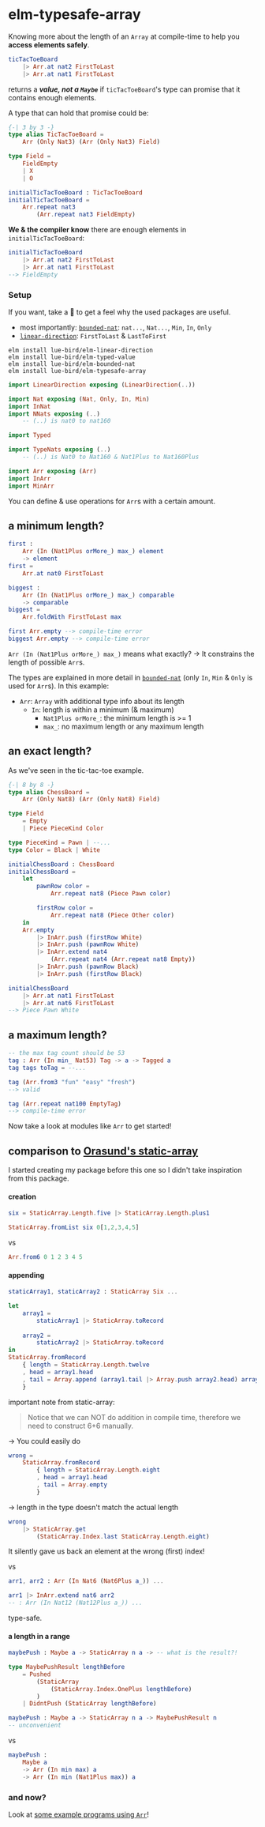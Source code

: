 # elm-typesafe-array

Knowing more about the length of an `Array` at compile-time to help you **access elements safely**.

```elm
ticTacToeBoard
    |> Arr.at nat2 FirstToLast
    |> Arr.at nat1 FirstToLast
```

returns a **_value, not a `Maybe`_** if `ticTacToeBoard`'s type can promise that it contains enough elements.

A type that can hold that promise could be:

```elm
{-| 3 by 3 -}
type alias TicTacToeBoard =
    Arr (Only Nat3) (Arr (Only Nat3) Field)

type Field =
    FieldEmpty
    | X
    | O

initialTicTacToeBoard : TicTacToeBoard
initialTicTacToeBoard =
    Arr.repeat nat3
        (Arr.repeat nat3 FieldEmpty)
```

**We & the compiler know** there are enough elements in `initialTicTacToeBoard`:

```elm
initialTicTacToeBoard
    |> Arr.at nat2 FirstToLast
    |> Arr.at nat1 FirstToLast
--> FieldEmpty
```

### Setup

If you want, take a 👀 to get a feel why the used packages are useful.
- most importantly: [`bounded-nat`][bounded-nat]: `nat...`, `Nat...`, `Min`, `In`, `Only`
- [`linear-direction`][linear-direction]: `FirstToLast` & `LastToFirst`

```noformatingplease
elm install lue-bird/elm-linear-direction
elm install lue-bird/elm-typed-value
elm install lue-bird/elm-bounded-nat
elm install lue-bird/elm-typesafe-array
```

```elm
import LinearDirection exposing (LinearDirection(..))

import Nat exposing (Nat, Only, In, Min)
import InNat
import NNats exposing (..)
    -- (..) is nat0 to nat160

import Typed

import TypeNats exposing (..)
    -- (..) is Nat0 to Nat160 & Nat1Plus to Nat160Plus

import Arr exposing (Arr)
import InArr
import MinArr
```

You can define & use operations for `Arr`s with a certain amount.

## a minimum length?

```elm
first :
    Arr (In (Nat1Plus orMore_) max_) element
    -> element
first =
    Arr.at nat0 FirstToLast

biggest :
    Arr (In (Nat1Plus orMore_) max_) comparable
    -> comparable
biggest =
    Arr.foldWith FirstToLast max

first Arr.empty --> compile-time error
biggest Arr.empty --> compile-time error
```

`Arr (In (Nat1Plus orMore_) max_)` means what exactly?
→ It constrains the length of possible `Arr`s.

The types are explained in more detail in [`bounded-nat`][bounded-nat] (only `In`, `Min` & `Only` is used for `Arr`s). In this example:

- `Arr`: `Array` with additional type info about its length
    - `In`: length is within a minimum (& maximum)
        - `Nat1Plus orMore_`: the minimum length is >= 1
        - `max_`: no maximum length or any maximum length

## an exact length?

As we've seen in the tic-tac-toe example.

```elm
{-| 8 by 8 -}
type alias ChessBoard =
    Arr (Only Nat8) (Arr (Only Nat8) Field)

type Field
    = Empty
    | Piece PieceKind Color

type PieceKind = Pawn | --...
type Color = Black | White

initialChessBoard : ChessBoard
initialChessBoard =
    let
        pawnRow color =
            Arr.repeat nat8 (Piece Pawn color)

        firstRow color =
            Arr.repeat nat8 (Piece Other color)
    in
    Arr.empty
        |> InArr.push (firstRow White)
        |> InArr.push (pawnRow White)
        |> InArr.extend nat4
            (Arr.repeat nat4 (Arr.repeat nat8 Empty))
        |> InArr.push (pawnRow Black)
        |> InArr.push (firstRow Black)

initialChessBoard
    |> Arr.at nat1 FirstToLast
    |> Arr.at nat6 FirstToLast
--> Piece Pawn White
```


## a maximum length?
  
```elm
-- the max tag count should be 53
tag : Arr (In min_ Nat53) Tag -> a -> Tagged a
tag tags toTag = --...

tag (Arr.from3 "fun" "easy" "fresh")
--> valid

tag (Arr.repeat nat100 EmptyTag)
--> compile-time error
```

Now take a look at modules like `Arr` to get started!

## comparison to [Orasund's static-array][static-array]

I started creating my package before this one so I didn't take inspiration from this package.

#### creation

```elm
six = StaticArray.Length.five |> StaticArray.Length.plus1

StaticArray.fromList six 0[1,2,3,4,5]
```
vs
```elm
Arr.from6 0 1 2 3 4 5
```
#### appending
```elm
staticArray1, staticArray2 : StaticArray Six ...

let
    array1 =
        staticArray1 |> StaticArray.toRecord
    
    array2 =
        staticArray2 |> StaticArray.toRecord
in
StaticArray.fromRecord
    { length = StaticArray.Length.twelve
    , head = array1.head
    , tail = Array.append (array1.tail |> Array.push array2.head) array2.tail
    }
```
important note from static-array:

> Notice that we can NOT do addition in compile time, therefore we need to construct 6+6 manually.

→ You could easily do

```elm
wrong =
    StaticArray.fromRecord
        { length = StaticArray.Length.eight
        , head = array1.head
        , tail = Array.empty
        }
```

→ length in the type doesn't match the actual length

```elm
wrong
    |> StaticArray.get
        (StaticArray.Index.last StaticArray.Length.eight)
```

It silently gave us back an element at the wrong (first) index!

vs

```elm
arr1, arr2 : Arr (In Nat6 (Nat6Plus a_)) ...

arr1 |> InArr.extend nat6 arr2
-- : Arr (In Nat12 (Nat12Plus a_)) ...
```

type-safe.

#### a length in a range

```elm
maybePush : Maybe a -> StaticArray n a -> -- what is the result?!

type MaybePushResult lengthBefore
    = Pushed
        (StaticArray    
            (StaticArray.Index.OnePlus lengthBefore)
        )
    | DidntPush (StaticArray lengthBefore)

maybePush : Maybe a -> StaticArray n a -> MaybePushResult n
-- unconvenient
```
vs
```elm
maybePush :
    Maybe a
    -> Arr (In min max) a
    -> Arr (In min (Nat1Plus max)) a
```

### and now?

Look at [some example programs using `Arr`](https://github.com/lue-bird/elm-typesafe-array/tree/master/examples)!

[bounded-nat]: https://package.elm-lang.org/packages/lue-bird/elm-bounded-nat/latest/
[static-array]: https://package.elm-lang.org/packages/Orasund/elm-static-array/latest/
[linear-direction]: https://package.elm-lang.org/packages/lue-bird/elm-linear-direction/latest/
